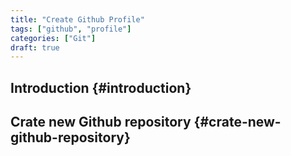 ```yaml
---
title: "Create Github Profile"
tags: ["github", "profile"]
categories: ["Git"]
draft: true
---
```


## Introduction {#introduction}


## Crate new Github repository {#crate-new-github-repository}
